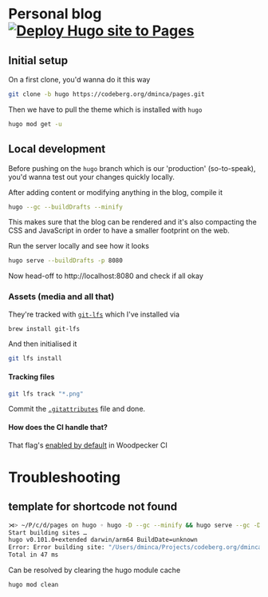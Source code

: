 # Personal blog [![Deploy Hugo site to Pages](https://github.com/dminca/dminca.github.io/actions/workflows/hugo.yml/badge.svg)](https://github.com/dminca/dminca.github.io/actions/workflows/hugo.yml)

## Initial setup
On a first clone, you'd wanna do it this way

```sh
git clone -b hugo https://codeberg.org/dminca/pages.git
```

Then we have to pull the theme which is installed with `hugo`

```sh
hugo mod get -u
```

## Local development
Before pushing on the `hugo` branch which is our 'production' (so-to-speak),
you'd wanna test out your changes quickly locally.

After adding content or modifying anything in the blog, compile it

```sh
hugo --gc --buildDrafts --minify
```

This makes sure that the blog can be rendered and it's also compacting the CSS
and JavaScript in order to have a smaller footprint on the web.

Run the server locally and see how it looks

```sh
hugo serve --buildDrafts -p 8080
```

Now head-off to http://localhost:8080 and check if all okay

### Assets (media and all that)
They're tracked with [`git-lfs`][1] which I've installed via

```sh
brew install git-lfs
```

And then initialised it

```sh
git lfs install
```

#### Tracking files

```sh
git lfs track "*.png"
```

Commit the [`.gitattributes`](.gitattributes) file and done.

#### How does the CI handle that?
That flag's [enabled by default][2] in Woodpecker CI

# Troubleshooting

## template for shortcode not found

```sh
⋊> ~/P/c/d/pages on hugo ◦ hugo -D --gc --minify && hugo serve --gc -D -p 8080
Start building sites … 
hugo v0.101.0+extended darwin/arm64 BuildDate=unknown
Error: Error building site: "/Users/dminca/Projects/codeberg.org/dminca/pages/content/posts/awesome-foss-tooling.md:24:1": failed to extract shortcode: template for shortcode "button" not found
Total in 47 ms
```
Can be resolved by clearing the hugo module cache
```sh
hugo mod clean
```


[1]: https://git-lfs.github.com
[2]: https://woodpecker-ci.org/plugins/plugin-git
